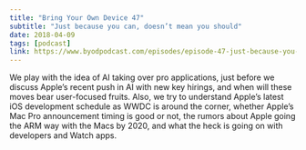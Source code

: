 ```yaml
---
title: "Bring Your Own Device 47"
subtitle: "Just because you can, doesn’t mean you should"
date: 2018-04-09
tags: [podcast]
link: https://www.byodpodcast.com/episodes/episode-47-just-because-you-can-doesnt-mean-you-should/9/4/2018
---
```

We play with the idea of AI taking over pro applications, just before we discuss Apple’s recent push in AI with new key hirings, and when will these moves bear user-focused fruits. Also, we try to understand Apple’s latest iOS development schedule as WWDC is around the corner, whether Apple’s Mac Pro announcement timing is good or not, the rumors about Apple going the ARM way with the Macs by 2020, and what the heck is going on with developers and Watch apps.